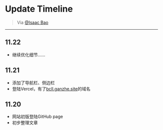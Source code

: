 # Update Timeline

> Via [@Isaac Bao](https://ganzhe.site)

---
## 11.22
- 继续优化细节……

## 11.21
- 添加了导航栏、侧边栏
- 登陆Vercel，有了[bcll.ganzhe.site](https://bcll.ganzhe.site)的域名

## 11.20
- 网站初版登陆GitHub page
- 初步整理文章

